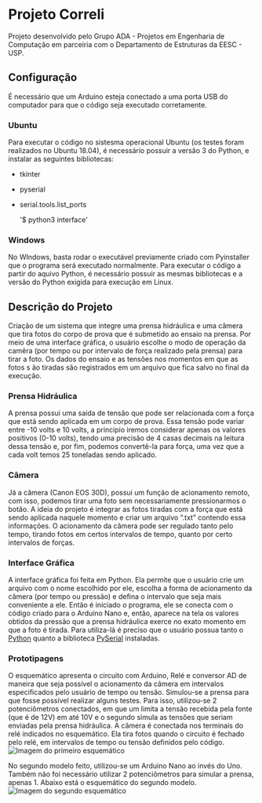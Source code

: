 # Projeto Correli
Projeto desenvolvido pelo Grupo ADA - Projetos em Engenharia de Computação em parceiria com o Departamento de Estruturas da EESC - USP.

## Configuração
É necessário que um Arduino esteja conectado a uma porta USB do computador para que o código seja executado corretamente.

### Ubuntu
Para executar o código no sistesma operacional Ubuntu (os testes foram realizados no Ubuntu 18.04), é necessário possuir a versão 3 do Python, e instalar as seguintes bibliotecas:

- tkinter
- pyserial 
- serial.tools.list_ports

    '$ python3 interface'

### Windows
No WIndows, basta rodar o executável previamente criado com Pyinstaller que o programa será executado normalmente. Para executar o código a partir do aquivo Python, é necessário possuir as mesmas bibliotecas e a versão do Python exigida para execução em Linux.

## Descrição do Projeto
Criação de um sistema que integre uma prensa hidráulica e uma câmera que tira fotos do corpo de prova que é submetido ao ensaio na prensa. Por meio de uma interface gráfica, o usuário escolhe o modo de operação da camêra (por tempo ou por intervalo de força realizado pela prensa) para tirar a foto. Os dados do ensaio e as tensões nos momentos em que as fotos s
ão tiradas são registrados em um arquivo que fica salvo no final da execução. 

### Prensa Hidráulica
A prensa possui uma saída de tensão que pode ser relacionada com a força que está sendo aplicada em um corpo de prova. Essa tensão pode variar entre -10 volts e 10 volts, a princípio iremos considerar apenas os valores positivos (0-10 volts), tendo uma precisão de 4 casas decimais na leitura dessa tensão e, por fim, podemos convertê-la para força, uma vez que a cada volt temos 25 toneladas sendo aplicado. 

### Câmera
Já a câmera (Canon EOS 30D), possui um função de acionamento remoto, com isso, podemos tirar uma foto sem necessariamente pressionarmos o botão. A ideia do projeto é integrar as fotos tiradas com a força que está sendo aplicada naquele momento e criar um arquivo “.txt”  contendo essa informações. O acionamento da câmera pode ser regulado tanto pelo tempo, tirando fotos em certos intervalos de tempo, quanto por certo intervalos de forças.

### Interface Gráfica
A interface gráfica foi feita em Python. Ela permite que o usuário crie um arquivo com o nome escolhido por ele, escolha a forma de acionamento da câmera (por tempo ou pressão) e defina o intervalo que seja mais conveniente a ele. Então é iniciado o programa, ele se conecta com o código criado para o Arduino Nano e, então, aparece na tela os valores obtidos da pressão que a prensa hidráulica exerce no exato momento em que a foto é tirada. Para utiliza-lá é preciso que o usuário possua tanto o [Python](https://www.python.org/download/releases/3.0/) quanto a biblioteca [PySerial](https://github.com/pyserial/pyserial) instaladas. 

### Prototipagens
O esquemático apresenta o circuito com Arduino, Relé e conversor AD de maneira que seja possível o acionamento da câmera em intervalos especificados pelo usuário de tempo ou tensão.
Simulou-se a prensa para que fosse possível realizar alguns testes. Para isso, utilizou-se 2 potenciômetros conectados, em que um limita a tensão recebida pela fonte (que é de 12V) em até 10V e o segundo simula as tensões que seriam enviadas pela prensa hidráulica.
A câmera é conectada nos terminais do relé indicados no esquemático. Ela tira fotos quando o circuito é fechado pelo relé, em intervalos de tempo ou tensão definidos pelo código.
![Imagem do primeiro esquemático](https://user-images.githubusercontent.com/40308772/58904498-08340780-86de-11e9-8d0f-73c93ed03429.png)

No segundo modelo feito, utilizou-se um Arduino Nano ao invés do Uno. Também não foi necessário utilizar 2 potenciômetros para simular a prensa, apenas 1. Abaixo está o esquemático do segundo modelo.
![Imagem do segundo esquemático](https://user-images.githubusercontent.com/40308772/65969281-e011a680-e43a-11e9-9a54-cd1cd2966755.jpeg)

